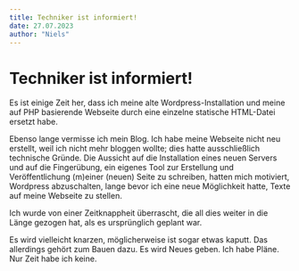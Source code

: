 ```yaml
---
title: Techniker ist informiert!
date: 27.07.2023
author: "Niels"
---
```


# Techniker ist informiert!

Es ist einige Zeit her, dass ich meine alte Wordpress-Installation und meine auf
PHP basierende Webseite durch eine einzelne statische HTML-Datei ersetzt habe.

Ebenso lange vermisse ich mein Blog. Ich habe meine Webseite nicht neu erstellt,
weil ich nicht mehr bloggen wollte; dies hatte ausschließlich technische Gründe.
Die Aussicht auf die Installation eines neuen Servers und auf die Fingerübung,
ein eigenes Tool zur Erstellung und Veröffentlichung (m)einer (neuen) Seite zu
schreiben, hatten mich motiviert, Wordpress abzuschalten, lange bevor ich eine
neue Möglichkeit hatte, Texte auf meine Webseite zu stellen.

Ich wurde von einer Zeitknappheit überrascht, die all dies weiter in die Länge
gezogen hat, als es ursprünglich geplant war.

Es wird vielleicht knarzen, möglicherweise ist sogar etwas kaputt. Das
allerdings gehört zum Bauen dazu. Es wird Neues geben. Ich habe Pläne. Nur Zeit
habe ich keine.
